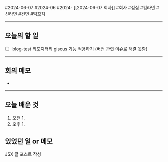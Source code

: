 #2024-06-07 #2024-06 #2024- [[2024-06-07 회사]]
#회사 #점심 #컵라면 #신라면 #건면 #떡꼬치

---
## 오늘의 할 일
- [ ] blog-test 리포지터리 giscus 기능 적용하기 (버전 관련 이슈로 해결 못함)
---
## 회의 메모
- 
---
## 오늘 배운 것
1. 오전
    1. 
2. 오후
    1. 


## 있었던 일 or 메모
JSX 글 포스트 작성